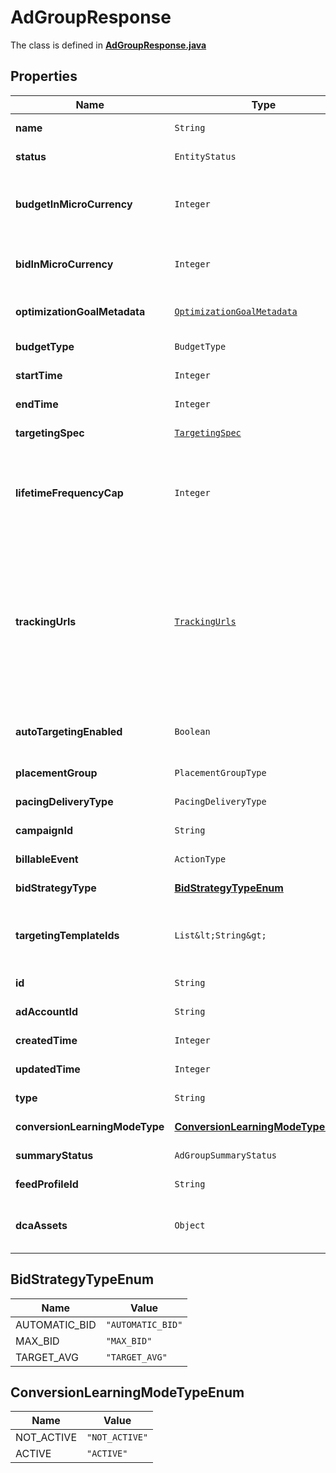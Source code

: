 

# AdGroupResponse

The class is defined in **[AdGroupResponse.java](../../src/main/java/org/openapitools/model/AdGroupResponse.java)**

## Properties

Name | Type | Description | Notes
------------ | ------------- | ------------- | -------------
**name** | `String` | Ad group name. |  [optional property]
**status** | `EntityStatus` | Ad group/entity status. |  [optional property]
**budgetInMicroCurrency** | `Integer` | Budget in micro currency. This field is **REQUIRED** for non-CBO (campaign budget optimization) campaigns.  A CBO campaign automatically generates ad group budgets from its campaign budget to maximize campaign outcome. A CBO campaign is limited to 70 or less ad groups. |  [optional property]
**bidInMicroCurrency** | `Integer` | Bid price in micro currency. This field is **REQUIRED** for the following campaign objective_type/billable_event combinations: AWARENESS/IMPRESSION, CONSIDERATION/CLICKTHROUGH, CATALOG_SALES/CLICKTHROUGH, VIDEO_VIEW/VIDEO_V_50_MRC. |  [optional property]
**optimizationGoalMetadata** | [`OptimizationGoalMetadata`](OptimizationGoalMetadata.md) | Optimization goals for objective-based performance campaigns. **REQUIRED** when campaign&#39;s &#x60;objective_type&#x60; is set to &#x60;\&quot;WEB_CONVERSION\&quot;&#x60;. |  [optional property]
**budgetType** | `BudgetType` |  |  [optional property]
**startTime** | `Integer` | Ad group start time. Unix timestamp in seconds. Defaults to current time. |  [optional property]
**endTime** | `Integer` | Ad group end time. Unix timestamp in seconds. |  [optional property]
**targetingSpec** | [`TargetingSpec`](TargetingSpec.md) |  |  [optional property]
**lifetimeFrequencyCap** | `Integer` | Set a limit to the number of times a promoted pin from this campaign can be impressed by a pinner within the past rolling 30 days. Only available for CPM (cost per mille (1000 impressions))  ad groups. A CPM ad group has an IMPRESSION &lt;a href&#x3D;\&quot;/docs/redoc/#section/Billable-event\&quot;&gt;billable_event&lt;/a&gt; value. This field **REQUIRES** the &#x60;end_time&#x60; field. |  [optional property]
**trackingUrls** | [`TrackingUrls`](TrackingUrls.md) | Third-party tracking URLs.&lt;br&gt; JSON object with the format: {\&quot;&lt;a href&#x3D;\&quot;/docs/redoc/#section/Tracking-URL-event\&quot;&gt;Tracking event enum&lt;/a&gt;\&quot;:[URL string array],...}&lt;br&gt; For example: {\&quot;impression\&quot;: [\&quot;URL1\&quot;, \&quot;URL2\&quot;], \&quot;click\&quot;: [\&quot;URL1\&quot;, \&quot;URL2\&quot;, \&quot;URL3\&quot;]}.&lt;br&gt;Up to three tracking URLs are supported for each event type. Tracking URLs set at the ad group or ad level can override those set at the campaign level. May be null. Pass in an empty object - {} - to remove tracking URLs.&lt;br&gt;&lt;br&gt; For more information, see &lt;a href&#x3D;\&quot;https://help.pinterest.com/en/business/article/third-party-and-dynamic-tracking\&quot; target&#x3D;\&quot;_blank\&quot;&gt;Third-party and dynamic tracking&lt;/a&gt;. |  [optional property]
**autoTargetingEnabled** | `Boolean` | Enable auto-targeting for ad group. Also known as &lt;a href&#x3D;\&quot;https://help.pinterest.com/en/business/article/expanded-targeting\&quot; target&#x3D;\&quot;_blank\&quot;&gt;\&quot;expanded targeting\&quot;&lt;/a&gt;. |  [optional property]
**placementGroup** | `PlacementGroupType` | &lt;a href&#x3D;\&quot;/docs/redoc/#section/Placement-group\&quot;&gt;Placement group&lt;/a&gt;. |  [optional property]
**pacingDeliveryType** | `PacingDeliveryType` |  |  [optional property]
**campaignId** | `String` | Campaign ID of the ad group. |  [optional property]
**billableEvent** | `ActionType` |  |  [optional property]
**bidStrategyType** | [**BidStrategyTypeEnum**](#BidStrategyTypeEnum) | Bid strategy type. For Campaigns with Video Completion objectives, the only supported bid strategy type is AUTOMATIC_BID. |  [optional property]
**targetingTemplateIds** | `List&lt;String&gt;` | Targeting template IDs applied to the ad group. We currently only support 1 targeting template per ad group. To use targeting templates, do not set any other targeting fields: targeting_spec, tracking_urls, auto_targeting_enabled, placement_group. To clear all targeting template IDs, set this field to [&#39;0&#39;]. |  [optional property]
**id** | `String` | Ad group ID. |  [optional property]
**adAccountId** | `String` | Advertiser ID. |  [optional property]
**createdTime** | `Integer` | Ad group creation time. Unix timestamp in seconds. |  [optional property]
**updatedTime** | `Integer` | Ad group last update time. Unix timestamp in seconds. |  [optional property]
**type** | `String` | Always \&quot;adgroup\&quot;. |  [optional property]
**conversionLearningModeType** | [**ConversionLearningModeTypeEnum**](#ConversionLearningModeTypeEnum) | oCPM learn mode |  [optional property]
**summaryStatus** | `AdGroupSummaryStatus` | Ad group summary status. |  [optional property]
**feedProfileId** | `String` | Feed Profile ID associated to the adgroup. |  [optional property]
**dcaAssets** | `Object` | [DCA] The Dynamic creative assets to use for DCA. Dynamic Creative Assembly (DCA) accepts basic creative assets of an ad (image, video, title, call to action, logo etc). Then it automatically generates optimized ad combinations based on these assets. |  [optional property]

















## BidStrategyTypeEnum

Name | Value
---- | -----
AUTOMATIC_BID | `"AUTOMATIC_BID"`
MAX_BID | `"MAX_BID"`
TARGET_AVG | `"TARGET_AVG"`







## ConversionLearningModeTypeEnum

Name | Value
---- | -----
NOT_ACTIVE | `"NOT_ACTIVE"`
ACTIVE | `"ACTIVE"`





